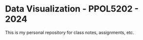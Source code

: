 # Data Visualization - PPOL5202 - 2024
This is my personal repository for class notes, assignments, etc. 
